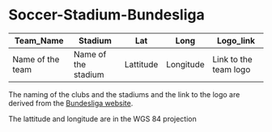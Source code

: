 # Soccer-Stadium-Bundesliga



| Team_Name        | Stadium             | Lat       | Long      | Logo_link             |
| ---------------- | ------------------- | --------- | --------- | --------------------- |
| Name of the team | Name of the stadium | Lattitude | Longitude | Link to the team logo |

The naming of the clubs and the stadiums and the link to the logo are derived from the [Bundesliga website](https://www.bundesliga.com/en/bundesliga/clubs).

The lattitude and longitude are in the WGS 84 projection

